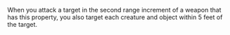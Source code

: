    When you attack a target in the second range increment of a weapon that has this property, you also target each creature and object within 5 feet of the target. 